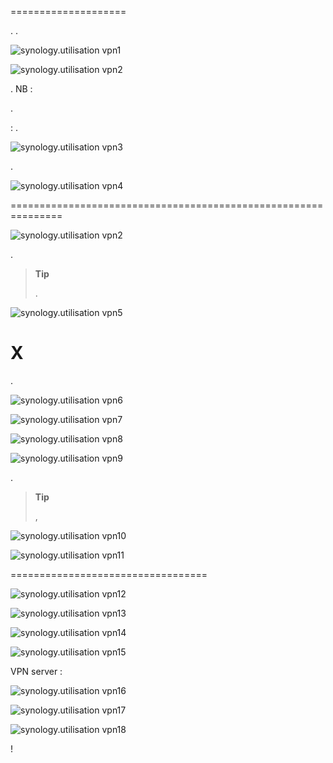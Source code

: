  
====================







.
.

![synology.utilisation vpn1](images/synology.utilisation_vpn1.png)



![synology.utilisation vpn2](images/synology.utilisation_vpn2.png)







. NB : 

.





 : 
.



![synology.utilisation vpn3](images/synology.utilisation_vpn3.png)


.

![synology.utilisation vpn4](images/synology.utilisation_vpn4.png)

 
===============================================================



![synology.utilisation vpn2](images/synology.utilisation_vpn2.png)






 .

> **Tip**
>
> 
> .

![synology.utilisation vpn5](images/synology.utilisation_vpn5.png)

X 
===============================

. 


![synology.utilisation vpn6](images/synology.utilisation_vpn6.png)



![synology.utilisation vpn7](images/synology.utilisation_vpn7.png)



![synology.utilisation vpn8](images/synology.utilisation_vpn8.png)



![synology.utilisation vpn9](images/synology.utilisation_vpn9.png)

.

> **Tip**
>
> ,
> 



![synology.utilisation vpn10](images/synology.utilisation_vpn10.png)



![synology.utilisation vpn11](images/synology.utilisation_vpn11.png)



 
==================================



![synology.utilisation vpn12](images/synology.utilisation_vpn12.png)



![synology.utilisation vpn13](images/synology.utilisation_vpn13.png)



![synology.utilisation vpn14](images/synology.utilisation_vpn14.png)



![synology.utilisation vpn15](images/synology.utilisation_vpn15.png)




VPN server :

![synology.utilisation vpn16](images/synology.utilisation_vpn16.png)




![synology.utilisation vpn17](images/synology.utilisation_vpn17.png)




![synology.utilisation vpn18](images/synology.utilisation_vpn18.png)


 !
